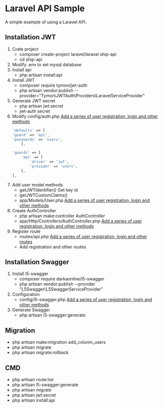 #  Laravel API Sample
A simple example of using a Laravel API.

## Installation JWT
1.  Crate project
    - composer create-project laravel/laravel ship-api
    - cd ship-api
2. Modify .env to set mysql database
3. Install api
    - php artisan install:api
4. Install JWT
    - composer require tymon/jwt-auth
    - php artisan vendor:publish --provider="Tymon\JWTAuth\Providers\LaravelServiceProvider"
5. Generate JWT secret
    - php artisan jwt:secret
    - jwt-auth secret 
6. Modify config/auth.php  [Add a series of user registration, login and other methods](config/auth.php)
    ```php 
    'defaults' => [
    'guard' => 'api',
    'passwords' => 'users',
        ],
 
    'guards' => [
        'api' => [
            'driver' => 'jwt',
            'provider' => 'users',
        ],
    ],
    ```
7. Add user model methods
    - getJWTIdentifier() Get key id
    - getJWTCustomClaims()
    - app/Models/User.php [Add a series of user registration, login and other methods](app/Models/User.php)
8. Create AuthController
    - php artisan make:controller AuthController
    - app/Http/Controllers/AuthController.php [Add a series of user registration, login and other methods](app/Http/Controllers/AuthController.php)
9. Register route
    - routes/api.php  [Add a series of user registration, login and other routes](routes/api.php)
    - Add registration and other routes

## Installation Swagger
1. Install l5-swagger
    - composer require darkaonline/l5-swagger
    - php artisan vendor:publish --provider "L5Swagger\L5SwaggerServiceProvider"
2. Configuration
   - config/l5-swagger.php [Add a series of user registration, login and other methods](config/l5-swagger.php)
3. Generate Swagger
    - php artisan l5-swagger:generate

## Migration
- php artisan make:migration add_column_users
- php artisan migrate
- php artisan migrate:rollback

## CMD
- php artisan route:list
- php artisan l5-swagger:generate
- php artisan migrate
- php artisan jwt:secret
- php artisan install:api
 
